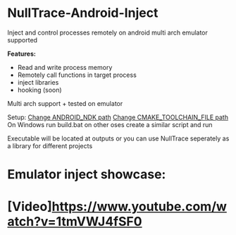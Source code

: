 # NullTrace-Android-Inject
Inject and control processes remotely on android multi arch emulator supported

**Features:**
- Read and write process memory
- Remotely call functions in target process
- inject libraries
- hooking (soon)

Multi arch support + tested on emulator 

Setup:
[Change ANDROID_NDK path](./NullInject/CMakeLists.txt)
[Change CMAKE_TOOLCHAIN_FILE path](./NullInject/CMakeLists.txt)
On Windows run build.bat on other oses create a similar script and run

Executable will be located at outputs or you can use NullTrace seperately as a library for different projects

# Emulator inject showcase:
# [Video]https://www.youtube.com/watch?v=1tmVWJ4fSF0
